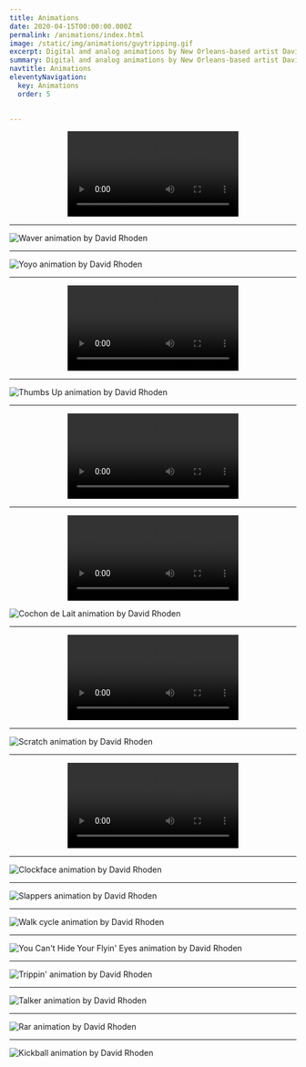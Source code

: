 ```yaml
---
title: Animations
date: 2020-04-15T00:00:00.000Z
permalink: /animations/index.html
image: /static/img/animations/guytripping.gif
excerpt: Digital and analog animations by New Orleans-based artist David Rhoden.
summary: Digital and analog animations by New Orleans-based artist David Rhoden.
navtitle: Animations
eleventyNavigation:
  key: Animations 
  order: 5
  

---
```


<div style="width: 100%; text-align: center;">
<video controls loop>
  <source type="video/mp4" src="/static/img/animations/mp4s/bunnyface.mp4"></source>
  <p>Your browser does not support the video element.</p>
</video>
</div>

---

![Waver animation by David Rhoden](/static/img/animations/160628_waver_600.gif)

---

![Yoyo animation by David Rhoden](/static/img/animations/160924_yoyo.gif)

---

<div style="width: 100%; text-align: center;">
<video controls loop>
  <source type="video/mp4" src="/static/img/animations/mp4s/Siberia-180929-640.mp4"></source>
  <p>Your browser does not support the video element.</p>
</video>
</div>

---

![Thumbs Up animation by David Rhoden](/static/img/animations/thumbs-up.gif)

---

<div style="width: 100%; text-align: center;">
<video autoplay loop>
  <source type="video/mp4" src="/static/img/animations/mp4s/alienandfriend720x720.mp4"></source>
  <p>Your browser does not support the video element.</p>
</video>
</div>

---

<div style="width: 100%; text-align: center;">
<video autoplay loop>
  <source type="video/mp4" src="/static/img/animations/mp4s/head-shaker.mp4"></source>
  <p>Your browser does not support the video element.</p>
</video>
</div>

![Cochon de Lait animation by David Rhoden](/static/img/animations/cochondelait.gif)

---

<div style="width: 100%; text-align: center;">
<video controls loop>
  <source type="video/mp4" src="/static/img/animations/mp4s/StacksCircleBar.mp4"></source>
  <p>Your browser does not support the video element.</p>
</video>
</div>

---

![Scratch animation by David Rhoden](/static/img/animations/ampuscratch.gif)

---
<div style="width: 100%; text-align: center;">
<video controls="controls">
  <source type="video/mp4" src="/static/img/animations/mp4s/lemondrop640.mp4"></source>
  <p>Your browser does not support the video element.</p>
</video>
</div>

---

![Clockface animation by David Rhoden](/static/img/animations/clockface.gif)

---

![Slappers animation by David Rhoden](/static/img/animations/slappers.gif)

--- 

![Walk cycle animation by David Rhoden](/static/img/animations/walkcycle.gif)

---

![You Can't Hide Your Flyin' Eyes animation by David Rhoden](/static/img/animations/flyingeyes140709.gif)

---

![Trippin' animation by David Rhoden](/static/img/animations/guytripping.gif)

---

![Talker animation by David Rhoden](/static/img/animations/talkers.gif)

---

![Rar animation by David Rhoden](/static/img/animations/dailyRar02.gif)

---

![Kickball animation by David Rhoden](/static/img/animations/160518_kickball.gif)


